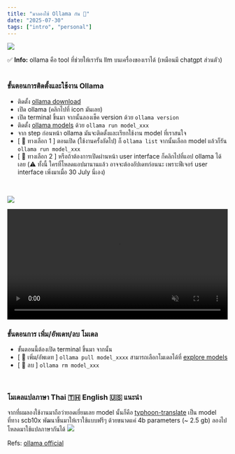```yaml
---
title: "มาลองใช้ Ollama กัน 🦙"
date: "2025-07-30"
tags: ["intro", "personal"]
---
```


![](https://content.pstmn.io/d776e89b-2248-4c3f-a942-2eef03064755/b2xsYW1hLmpwZw==)
<br>

<div class="callout callout-info">
✅ <strong>Info:</strong> ollama คือ tool ที่ช่วยให้เรารัน llm บนเครื่องของเราได้ (เหมือนมี chatgpt ส่วนตัว)
</div>

<br>

### ขั้นตอนการติดตั้งและใช้งาน Ollama
* ติดตั้ง [ollama download](https://ollama.com/download/windows)
* เปิด ollama (คลิกไปที่ icon มันเลย)
* เปิด terminal ขึ้นมา จากนั้นลองเช็ค version ด้วย ```ollama version```
* ติดตั้ง [ollama models](https://ollama.com/search) ด้วย ```ollama run model_xxx```
* จาก step ก่อนหน้า ollama มันจะติดตั้งและเรียกใช้งาน model ที่เราสนใจ
* [ 🍎 ทางเลือก 1 ] ตอนเปิด (ใช้งานครั้งถัดไป) ก็ ```ollama list``` จากนั้นเลือก model แล้วก็รัน ```ollama run model_xxx``` 
* [ 🍏 ทางเลือก 2 ] หรือถ้าต้องการเปิดผ่านหน้า user interface ก็คลิกไปที่แอป ollama ได้เลย (⚠️ ทั้งนี้ ใครที่โหลดแอปมานานแล้ว อาจจะต้องอัปเดทก่อนนะ เพราะฟีเจอร์ user interface เพิ่งมาเมื่อ 30 July นี่เอง)
<br>

![](https://llama-2.ai/wp-content/uploads/2023/12/Ollama-Multimodel-Models.jpeg)
<br>

<video autoplay muted loop controls width="100%" class="rounded-lg my-4">
  <source src="https://files.ollama.com/ollama_chat.mp4" type="video/mp4">
  Your browser does not support the video tag.
</video>
<br>

### ขั้นตอนการ เพิ่ม/อัพเดท/ลบ โมเดล
* ขั้นตอนนี้ต้องเปิด terminal ขึ้นมา จากนั้น
* [ 🍎 เพิ่ม/อัพเดท ] ```ollama pull model_xxxx``` สามารถเลือกโมเดลได้ที่ [explore models](https://ollama.com/search)
* [ 🍏 ลบ ] ```ollama rm model_xxx```

<br>

### โมเดลแปลภาษา Thai 🇹🇭 English 🇺🇸 แนะนำ
จากที่ผมลองใช้งานมาถือว่ายอดเยี่ยมเลย model นั้นก็คือ [typhoon-translate](https://ollama.com/scb10x/typhoon-translate-4b) เป็น model ที่ทาง scb10x พัฒนาขึ้นมาให้เราใช้แบบฟรีๆ ด้วยขนาดแค่ 4b parameters (~ 2.5 gb) ลองไปโหลดมาใช้แปลภาษากันได้
![](https://cdn-thumbnails.huggingface.co/social-thumbnails/models/scb10x/typhoon-translate-4b.png)
<br>

Refs: [ollama official](https://ollama.com)

